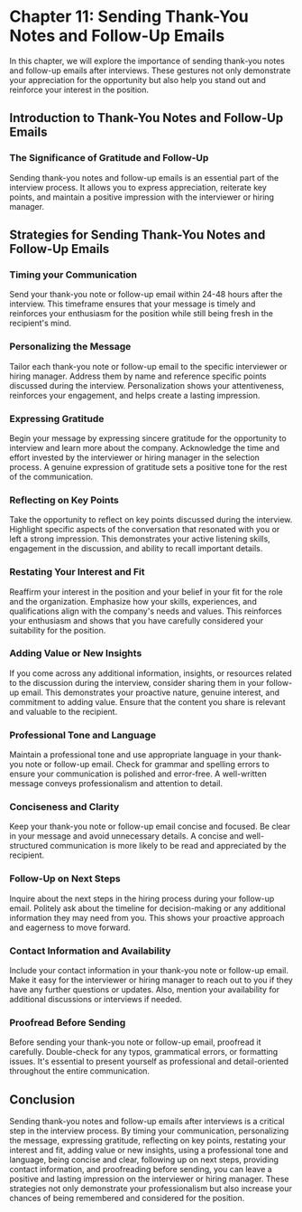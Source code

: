 Chapter 11: Sending Thank-You Notes and Follow-Up Emails
========================================================

In this chapter, we will explore the importance of sending thank-you notes and follow-up emails after interviews. These gestures not only demonstrate your appreciation for the opportunity but also help you stand out and reinforce your interest in the position.

Introduction to Thank-You Notes and Follow-Up Emails
----------------------------------------------------

### The Significance of Gratitude and Follow-Up

Sending thank-you notes and follow-up emails is an essential part of the interview process. It allows you to express appreciation, reiterate key points, and maintain a positive impression with the interviewer or hiring manager.

Strategies for Sending Thank-You Notes and Follow-Up Emails
-----------------------------------------------------------

### Timing your Communication

Send your thank-you note or follow-up email within 24-48 hours after the interview. This timeframe ensures that your message is timely and reinforces your enthusiasm for the position while still being fresh in the recipient's mind.

### Personalizing the Message

Tailor each thank-you note or follow-up email to the specific interviewer or hiring manager. Address them by name and reference specific points discussed during the interview. Personalization shows your attentiveness, reinforces your engagement, and helps create a lasting impression.

### Expressing Gratitude

Begin your message by expressing sincere gratitude for the opportunity to interview and learn more about the company. Acknowledge the time and effort invested by the interviewer or hiring manager in the selection process. A genuine expression of gratitude sets a positive tone for the rest of the communication.

### Reflecting on Key Points

Take the opportunity to reflect on key points discussed during the interview. Highlight specific aspects of the conversation that resonated with you or left a strong impression. This demonstrates your active listening skills, engagement in the discussion, and ability to recall important details.

### Restating Your Interest and Fit

Reaffirm your interest in the position and your belief in your fit for the role and the organization. Emphasize how your skills, experiences, and qualifications align with the company's needs and values. This reinforces your enthusiasm and shows that you have carefully considered your suitability for the position.

### Adding Value or New Insights

If you come across any additional information, insights, or resources related to the discussion during the interview, consider sharing them in your follow-up email. This demonstrates your proactive nature, genuine interest, and commitment to adding value. Ensure that the content you share is relevant and valuable to the recipient.

### Professional Tone and Language

Maintain a professional tone and use appropriate language in your thank-you note or follow-up email. Check for grammar and spelling errors to ensure your communication is polished and error-free. A well-written message conveys professionalism and attention to detail.

### Conciseness and Clarity

Keep your thank-you note or follow-up email concise and focused. Be clear in your message and avoid unnecessary details. A concise and well-structured communication is more likely to be read and appreciated by the recipient.

### Follow-Up on Next Steps

Inquire about the next steps in the hiring process during your follow-up email. Politely ask about the timeline for decision-making or any additional information they may need from you. This shows your proactive approach and eagerness to move forward.

### Contact Information and Availability

Include your contact information in your thank-you note or follow-up email. Make it easy for the interviewer or hiring manager to reach out to you if they have any further questions or updates. Also, mention your availability for additional discussions or interviews if needed.

### Proofread Before Sending

Before sending your thank-you note or follow-up email, proofread it carefully. Double-check for any typos, grammatical errors, or formatting issues. It's essential to present yourself as professional and detail-oriented throughout the entire communication.

Conclusion
----------

Sending thank-you notes and follow-up emails after interviews is a critical step in the interview process. By timing your communication, personalizing the message, expressing gratitude, reflecting on key points, restating your interest and fit, adding value or new insights, using a professional tone and language, being concise and clear, following up on next steps, providing contact information, and proofreading before sending, you can leave a positive and lasting impression on the interviewer or hiring manager. These strategies not only demonstrate your professionalism but also increase your chances of being remembered and considered for the position.
